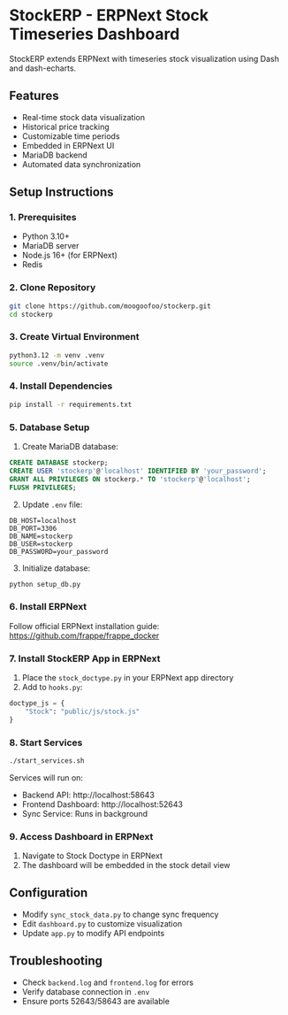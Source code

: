 # StockERP - ERPNext Stock Timeseries Dashboard

StockERP extends ERPNext with timeseries stock visualization using Dash and dash-echarts.

## Features
- Real-time stock data visualization
- Historical price tracking
- Customizable time periods
- Embedded in ERPNext UI
- MariaDB backend
- Automated data synchronization

## Setup Instructions

### 1. Prerequisites
- Python 3.10+
- MariaDB server
- Node.js 16+ (for ERPNext)
- Redis

### 2. Clone Repository
```bash
git clone https://github.com/moogoofoo/stockerp.git
cd stockerp
```

### 3. Create Virtual Environment
```bash
python3.12 -m venv .venv
source .venv/bin/activate 
```

### 4. Install Dependencies
```bash
pip install -r requirements.txt
```

### 5. Database Setup
1. Create MariaDB database:
```sql
CREATE DATABASE stockerp;
CREATE USER 'stockerp'@'localhost' IDENTIFIED BY 'your_password';
GRANT ALL PRIVILEGES ON stockerp.* TO 'stockerp'@'localhost';
FLUSH PRIVILEGES;
```

2. Update `.env` file:
```env
DB_HOST=localhost
DB_PORT=3306
DB_NAME=stockerp
DB_USER=stockerp
DB_PASSWORD=your_password
```

3. Initialize database:
```bash
python setup_db.py
```

### 6. Install ERPNext
Follow official ERPNext installation guide:
https://github.com/frappe/frappe_docker

### 7. Install StockERP App in ERPNext
1. Place the `stock_doctype.py` in your ERPNext app directory
2. Add to `hooks.py`:
```python
doctype_js = {
    "Stock": "public/js/stock.js"
}
```

### 8. Start Services
```bash
./start_services.sh
```

Services will run on:
- Backend API: http://localhost:58643
- Frontend Dashboard: http://localhost:52643
- Sync Service: Runs in background

### 9. Access Dashboard in ERPNext
1. Navigate to Stock Doctype in ERPNext
2. The dashboard will be embedded in the stock detail view

## Configuration
- Modify `sync_stock_data.py` to change sync frequency
- Edit `dashboard.py` to customize visualization
- Update `app.py` to modify API endpoints

## Troubleshooting
- Check `backend.log` and `frontend.log` for errors
- Verify database connection in `.env`
- Ensure ports 52643/58643 are available
